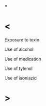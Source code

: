 # .

# <

Exposure to toxin

Use of alcohol

Use of medication

Use of tylenol

Use of isoniazid

# >
